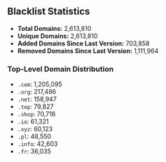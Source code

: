 ## Blacklist Statistics

- **Total Domains:** 2,613,810
- **Unique Domains:** 2,613,810
- **Added Domains Since Last Version:** 703,858
- **Removed Domains Since Last Version:** 1,111,964

### Top-Level Domain Distribution

-  `.com`: 1,205,095
-  `.org`: 217,486
-  `.net`: 158,947
-  `.top`: 79,827
-  `.shop`: 70,716
-  `.io`: 61,321
-  `.xyz`: 60,123
-  `.pl`: 48,550
-  `.info`: 42,603
-  `.fr`: 36,035
